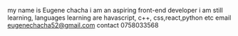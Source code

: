 my name is Eugene chacha
i am an aspiring front-end developer
i am still learning,
languages learning are havascript, c++, css,react,python etc
email eugenechacha52@gmail.com
contact 0758033568
